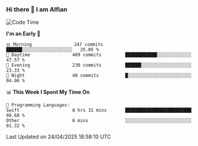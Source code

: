 ### Hi there 👋 I am Alfian

<!--START_SECTION:waka-->
![Code Time](http://img.shields.io/badge/Code%20Time-666%20hrs%2047%20mins-blue)

**I'm an Early 🐤** 

```text
🌞 Morning                247 commits         ██████░░░░░░░░░░░░░░░░░░░   25.05 % 
🌆 Daytime                469 commits         ████████████░░░░░░░░░░░░░   47.57 % 
🌃 Evening                230 commits         ██████░░░░░░░░░░░░░░░░░░░   23.33 % 
🌙 Night                  40 commits          █░░░░░░░░░░░░░░░░░░░░░░░░   04.06 % 
```


📊 **This Week I Spent My Time On** 

```text
💬 Programming Languages: 
Swift                    8 hrs 31 mins       █████████████████████████   98.68 % 
Other                    6 mins              ░░░░░░░░░░░░░░░░░░░░░░░░░   01.32 % 
```


 Last Updated on 24/04/2025 18:58:10 UTC
<!--END_SECTION:waka-->
